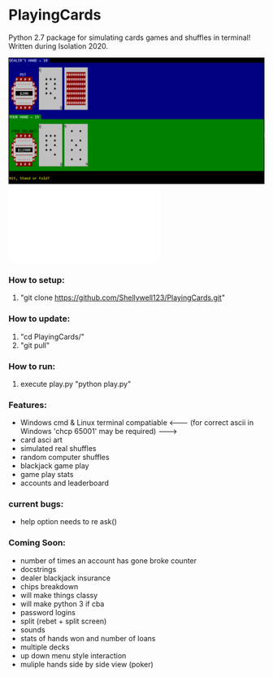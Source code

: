 # PlayingCards
Python 2.7 package for simulating cards games and shuffles in terminal! Written during Isolation 2020.

![screenshot](Images/screenshot.png)
![CPU player stats](Images/CPU_stats.pdf)

### How to setup:
1) "git clone https://github.com/Shellywell123/PlayingCards.git"

### How to update:
1) "cd PlayingCards/"
2) "git pull"

### How to run:
1) execute play.py
   "python play.py"

### Features:
- Windows cmd & Linux terminal compatiable
<--- (for correct ascii in Windows 'chcp 65001' may be required) --->
- card asci art
- simulated real shuffles
- random computer shuffles
- blackjack game play
- game play stats
- accounts and leaderboard

### current bugs:
- help option needs to re ask()

### Coming Soon:
- number of times an account has gone broke counter
- docstrings
- dealer blackjack insurance
- chips breakdown
- will make things classy
- will make python 3 if cba
- password logins
- split (rebet + split screen)
- sounds
- stats of hands won and number of loans
- multiple decks
- up down menu style interaction
- muliple hands side by side view (poker)